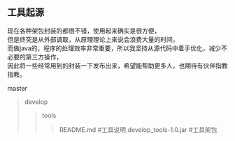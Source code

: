 ## 工具起源
现在各种架包封装的都很不错，使用起来确实是很方便，<br>
但是终究是从外部调取，从原理理论上来说会浪费大量的时间，<br>
而做java的，程序的处理效率非常重要，所以我坚持从源代码中着手优化，减少不必要的第三方操作，<br>
因此将一些经常用到的封装一下发布出来，希望能帮助更多人，也期待有伙伴指教指教。 

master<br>
>develop
>>tools
>>>README.md #工具说明
>>>develop_tools-1.0.jar #工具架包
